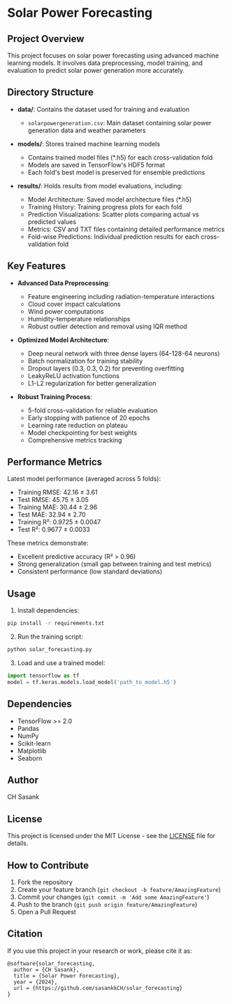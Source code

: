 # Solar Power Forecasting

## Project Overview
This project focuses on solar power forecasting using advanced machine learning models. It involves data preprocessing, model training, and evaluation to predict solar power generation more accurately.

## Directory Structure
- **data/**: Contains the dataset used for training and evaluation
  - `solarpowergeneration.csv`: Main dataset containing solar power generation data and weather parameters

- **models/**: Stores trained machine learning models
  - Contains trained model files (*.h5) for each cross-validation fold
  - Models are saved in TensorFlow's HDF5 format
  - Each fold's best model is preserved for ensemble predictions

- **results/**: Holds results from model evaluations, including:
  - Model Architecture: Saved model architecture files (*.h5)
  - Training History: Training progress plots for each fold
  - Prediction Visualizations: Scatter plots comparing actual vs predicted values
  - Metrics: CSV and TXT files containing detailed performance metrics
  - Fold-wise Predictions: Individual prediction results for each cross-validation fold

## Key Features
- **Advanced Data Preprocessing**:
  - Feature engineering including radiation-temperature interactions
  - Cloud cover impact calculations
  - Wind power computations
  - Humidity-temperature relationships
  - Robust outlier detection and removal using IQR method

- **Optimized Model Architecture**:
  - Deep neural network with three dense layers (64-128-64 neurons)
  - Batch normalization for training stability
  - Dropout layers (0.3, 0.3, 0.2) for preventing overfitting
  - LeakyReLU activation functions
  - L1-L2 regularization for better generalization

- **Robust Training Process**:
  - 5-fold cross-validation for reliable evaluation
  - Early stopping with patience of 20 epochs
  - Learning rate reduction on plateau
  - Model checkpointing for best weights
  - Comprehensive metrics tracking

## Performance Metrics
Latest model performance (averaged across 5 folds):
- Training RMSE: 42.16 ± 3.61
- Test RMSE: 45.75 ± 3.05
- Training MAE: 30.44 ± 2.96
- Test MAE: 32.94 ± 2.70
- Training R²: 0.9725 ± 0.0047
- Test R²: 0.9677 ± 0.0033

These metrics demonstrate:
- Excellent predictive accuracy (R² > 0.96)
- Strong generalization (small gap between training and test metrics)
- Consistent performance (low standard deviations)

## Usage
1. Install dependencies:
```bash
pip install -r requirements.txt
```

2. Run the training script:
```bash
python solar_forecasting.py
```

3. Load and use a trained model:
```python
import tensorflow as tf
model = tf.keras.models.load_model('path_to_model.h5')
```

## Dependencies
- TensorFlow >= 2.0
- Pandas
- NumPy
- Scikit-learn
- Matplotlib
- Seaborn

## Author
CH Sasank

## License
This project is licensed under the MIT License - see the [LICENSE](LICENSE) file for details.

## How to Contribute
1. Fork the repository
2. Create your feature branch (`git checkout -b feature/AmazingFeature`)
3. Commit your changes (`git commit -m 'Add some AmazingFeature'`)
4. Push to the branch (`git push origin feature/AmazingFeature`)
5. Open a Pull Request

## Citation
If you use this project in your research or work, please cite it as:
```
@software{solar_forecasting,
  author = {CH Sasank},
  title = {Solar Power Forecasting},
  year = {2024},
  url = {https://github.com/sasankkCH/solar_forecasting}
}
